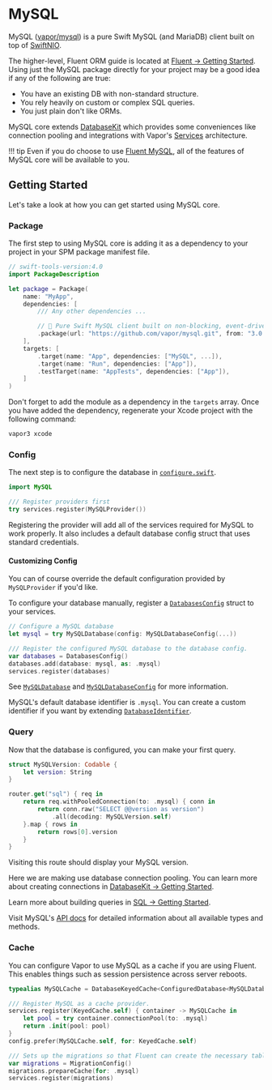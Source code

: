 # MySQL

MySQL ([vapor/mysql](https://github.com/vapor/mysql)) is a pure Swift MySQL (and MariaDB) client built on top of [SwiftNIO](https://github.com/apple/swift-nio.git).

The higher-level, Fluent ORM guide is located at [Fluent &rarr; Getting Started](../fluent/getting-started.md). Using just the MySQL package directly for your project may be a good idea if any of the following are true:

- You have an existing DB with non-standard structure.
- You rely heavily on custom or complex SQL queries.
- You just plain don't like ORMs.

MySQL core extends [DatabaseKit](../database-kit/getting-started.md) which provides some conveniences like connection pooling and integrations with Vapor's [Services](../getting-started/services.md) architecture.

!!! tip
    Even if you do choose to use [Fluent MySQL](../fluent/getting-started.md), all of the features of MySQL core will be available to you.

## Getting Started

Let's take a look at how you can get started using MySQL core.

### Package

The first step to using MySQL core is adding it as a dependency to your project in your SPM package manifest file.

```swift
// swift-tools-version:4.0
import PackageDescription

let package = Package(
    name: "MyApp",
    dependencies: [
        /// Any other dependencies ...

        // 🐬 Pure Swift MySQL client built on non-blocking, event-driven sockets.
        .package(url: "https://github.com/vapor/mysql.git", from: "3.0.0"),
    ],
    targets: [
        .target(name: "App", dependencies: ["MySQL", ...]),
        .target(name: "Run", dependencies: ["App"]),
        .testTarget(name: "AppTests", dependencies: ["App"]),
    ]
)
```

Don't forget to add the module as a dependency in the `targets` array. Once you have added the dependency, regenerate your Xcode project with the following command:

```sh
vapor3 xcode
```

### Config

The next step is to configure the database in [`configure.swift`](../getting-started/structure.md#configureswift).

```swift
import MySQL

/// Register providers first
try services.register(MySQLProvider())
```

Registering the provider will add all of the services required for MySQL to work properly. It also includes a default database config struct that uses standard credentials.

#### Customizing Config

You can of course override the default configuration provided by `MySQLProvider` if you'd like.

To configure your database manually, register a [`DatabasesConfig`](https://api.vapor.codes/database-kit/latest/DatabaseKit/Structs/DatabasesConfig.html) struct to your services.

```swift
// Configure a MySQL database
let mysql = try MySQLDatabase(config: MySQLDatabaseConfig(...))

/// Register the configured MySQL database to the database config.
var databases = DatabasesConfig()
databases.add(database: mysql, as: .mysql)
services.register(databases)
```

See [`MySQLDatabase`](https://api.vapor.codes/mysql/latest/MySQL/Classes/MySQLDatabase.html) and [`MySQLDatabaseConfig`](https://api.vapor.codes/mysql/latest/MySQL/Structs/MySQLDatabaseConfig.html) for more information.

MySQL's default database identifier is `.mysql`. You can create a custom identifier if you want by extending [`DatabaseIdentifier`](https://api.vapor.codes/database-kit/latest/DatabaseKit/Structs/DatabaseIdentifier.html).

### Query

Now that the database is configured, you can make your first query.

```swift
struct MySQLVersion: Codable {
    let version: String
}

router.get("sql") { req in
    return req.withPooledConnection(to: .mysql) { conn in
        return conn.raw("SELECT @@version as version")
            .all(decoding: MySQLVersion.self)
    }.map { rows in
        return rows[0].version
    }
}
```

Visiting this route should display your MySQL version.

Here we are making use database connection pooling. You can learn more about creating connections in [DatabaseKit &rarr; Getting Started](../database-kit/getting-started.md).

Learn more about building queries in [SQL &rarr; Getting Started](../sql/getting-started.md).

Visit MySQL's [API docs](https://api.vapor.codes/mysql/latest/MySQL/index.html) for detailed information about all available types and methods.

### Cache

You can configure Vapor to use MySQL as a cache if you are using Fluent. This enables things such as session persistence across server reboots.

```swift
typealias MySQLCache = DatabaseKeyedCache<ConfiguredDatabase<MySQLDatabase>>

/// Register MySQL as a cache provider.
services.register(KeyedCache.self) { container -> MySQLCache in
    let pool = try container.connectionPool(to: .mysql)
    return .init(pool: pool)
}
config.prefer(MySQLCache.self, for: KeyedCache.self)

/// Sets up the migrations so that Fluent can create the necessary tables.
var migrations = MigrationConfig()
migrations.prepareCache(for: .mysql)
services.register(migrations)
```
